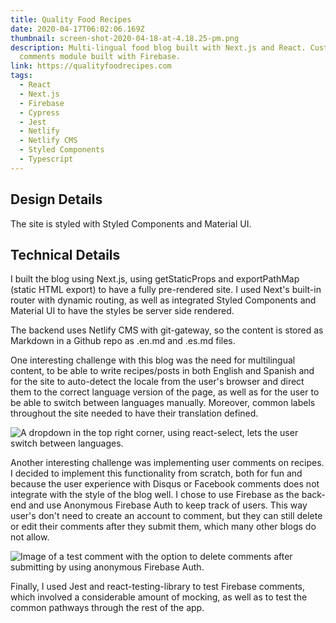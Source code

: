 ```yaml
---
title: Quality Food Recipes
date: 2020-04-17T06:02:06.169Z
thumbnail: screen-shot-2020-04-18-at-4.18.25-pm.png
description: Multi-lingual food blog built with Next.js and React. Custom
  comments module built with Firebase.
link: https://qualityfoodrecipes.com
tags:
  - React
  - Next.js
  - Firebase
  - Cypress
  - Jest
  - Netlify
  - Netlify CMS
  - Styled Components
  - Typescript
---
```

## Design Details

The site is styled with Styled Components and Material UI.

## Technical Details

I built the blog using Next.js, using getStaticProps and exportPathMap (static HTML export) to have a fully pre-rendered site. I used Next's built-in router with dynamic routing, as well as integrated Styled Components and Material UI to have the styles be server side rendered.

The backend uses Netlify CMS with git-gateway, so the content is stored as Markdown in a Github repo as .en.md and .es.md files.

One interesting challenge with this blog was the need for multilingual content, to be able to write recipes/posts in both English and Spanish and for the site to auto-detect the locale from the user's browser and direct them to the correct language version of the page, as well as for the user to be able to switch between languages manually. Moreover, common labels throughout the site needed to have their translation defined.

![A dropdown in the top right corner, using react-select, lets the user switch between languages.](/img/screen-shot-2020-03-30-at-2.42.40-am.png "A dropdown in the top right corner, using react-select, lets the user switch between languages.")

Another interesting challenge was implementing user comments on recipes. I decided to implement this functionality from scratch, both for fun and because the user experience with Disqus or Facebook comments does not integrate with the style of the blog well. I chose to use Firebase as the back-end and use Anonymous Firebase Auth to keep track of users. This way user's don't need to create an account to comment, but they can still delete or edit their comments after they submit them, which many other blogs do not allow.

![Image of a test comment with the option to delete comments after submitting by using anonymous Firebase Auth.](/img/screen-shot-2020-04-01-at-8.12.59-pm.png "Image of a test comment with the option to delete comments after submitting by using anonymous Firebase Auth.")



Finally, I used Jest and react-testing-library to test Firebase comments, which involved a considerable amount of mocking, as well as to test the common pathways through the rest of the app.